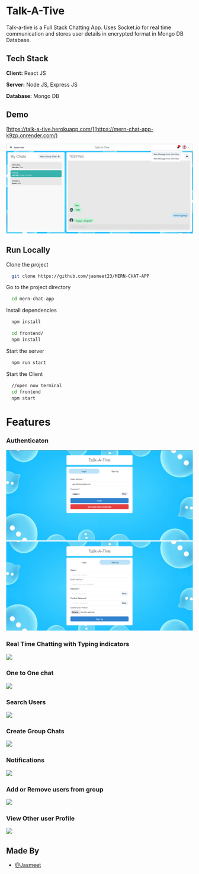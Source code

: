 
# Talk-A-Tive

Talk-a-tive is a Full Stack Chatting App.
Uses Socket.io for real time communication and stores user details in encrypted format in Mongo DB Database.
## Tech Stack

**Client:** React JS

**Server:** Node JS, Express JS

**Database:** Mongo DB
  
## Demo

[https://talk-a-tive.herokuapp.com/](https://mern-chat-app-k9zp.onrender.com/)

![](https://github.com/jasmeetsingh23/MERN-CHAT-APP/blob/main/screenshots/group%20%2B%20notif.PNG)
## Run Locally

Clone the project

```bash
  git clone https://github.com/jasmeet23/MERN-CHAT-APP
```

Go to the project directory

```bash
  cd mern-chat-app
```

Install dependencies

```bash
  npm install
```

```bash
  cd frontend/
  npm install
```

Start the server

```bash
  npm run start
```
Start the Client

```bash
  //open now terminal
  cd frontend
  npm start
```

  
# Features

### Authenticaton
![](https://github.com/jasmeetsingh23/MERN-CHAT-APP/blob/main/screenshots/login.PNG)
![](https://github.com/jasmeetsingh23/MERN-CHAT-APP/blob/main/screenshots/signup.PNG)
### Real Time Chatting with Typing indicators
![](https://github.com/jasmeet23/MERN-CHAT-APP/blob/main/screenshots/real-time.PNG)
### One to One chat
![](https://github.com/jasmeet23/MERN-CHAT-APP/blob/main/screenshots/mainscreen.PNG)
### Search Users
![](https://github.com/jasmeet23/MERN-CHAT-APP/blob/main/screenshots/search.PNG)
### Create Group Chats
![](https://github.com/jasmeet23/MERN-CHAT-APP/blob/main/screenshots/new%20grp.PNG)
### Notifications 
![](https://github.com/jasmeet23/MERN-CHAT-APP/blob/main/screenshots/group%20%2B%20notif.PNG)
### Add or Remove users from group
![](https://github.com/jasmeet23/MERN-CHAT-APP/blob/main/screenshots/add%20rem.PNG)
### View Other user Profile
![](https://github.com/jasmeet23/MERN-CHAT-APP/blob/main/screenshots/profile.PNG)
## Made By

- [@Jasmeet](https://github.com/jasmeetsingh23)

  
